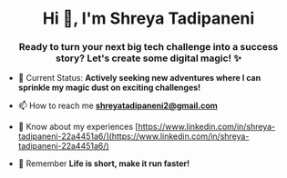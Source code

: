<h1 align="center">Hi 👋, I'm Shreya Tadipaneni</h1>
<h3 align="center">Ready to turn your next big tech challenge into a success story? Let's create some digital magic! ✨</h3>


- 🌟 Current Status: **Actively seeking new adventures where I can sprinkle my magic dust on exciting challenges!**

- 📫 How to reach me **shreyatadipaneni2@gmail.com**

- 📄 Know about my experiences [https://www.linkedin.com/in/shreya-tadipaneni-22a4451a6/](https://www.linkedin.com/in/shreya-tadipaneni-22a4451a6/)

- 🚀 Remember **Life is short, make it run faster!**



